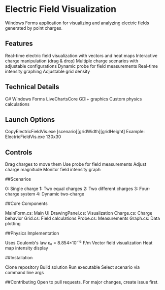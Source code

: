 # Electric Field Visualization
Windows Forms application for visualizing and analyzing electric fields generated by point charges.
## Features

Real-time electric field visualization with vectors and heat maps
Interactive charge manipulation (drag & drop)
Multiple charge scenarios with adjustable configurations
Dynamic probe for field measurements
Real-time intensity graphing
Adjustable grid density

## Technical Details

C# Windows Forms
LiveChartsCore
GDI+ graphics
Custom physics calculations

## Launch Options

CopyElectricFieldVis.exe [scenario][gridWidth][gridHeight]
Example: ElectricFieldVis.exe 130x30

## Controls

Drag charges to move them
Use probe for field measurements
Adjust charge magnitude
Monitor field intensity graph

##Scenarios

0: Single charge
1: Two equal charges
2: Two different charges
3: Four-charge system
4: Dynamic two-charge

##Core Components

MainForm.cs: Main UI
DrawingPanel.cs: Visualization
Charge.cs: Charge behavior
Grid.cs: Field calculations
Probe.cs: Measurements
Graph.cs: Data plotting

##Physics Implementation

Uses Coulomb's law
ε₀ = 8.854×10⁻¹² F/m
Vector field visualization
Heat map intensity display

##Installation

Clone repository
Build solution
Run executable
Select scenario via command line args

##Contributing
Open to pull requests. For major changes, create issue first.

